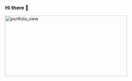### Hi there 👋
<!--
[![Header](https://media.giphy.com/media/gFhZjOtzoutSvckWPM/giphy.gif = 250x250)](https://www.adamalston.com/) -->
<img width="400" height="200" alt="portfolio_view" src="https://media.giphy.com/media/gFhZjOtzoutSvckWPM/giphy.gif">
<!--
**DanBN95/DanBN95** is a ✨ _special_ ✨ repository because its `README.md` (this file) appears on your GitHub profile.

![GitHub Logo](/images/logo.png)
Format: ![Alt Text](file:///C:/Users/User/Desktop/Dan/avatr.html.jpeg)

Here are some ideas to get you started:

- 🔭 I’m currently working on ...
- 🌱 I’m currently learning ...
- 👯 I’m looking to collaborate on ...
- 🤔 I’m looking for help with ...
- 💬 Ask me about ...
- 📫 How to reach me: ...
- 😄 Pronouns: ...
- ⚡ Fun fact: ...
-->
